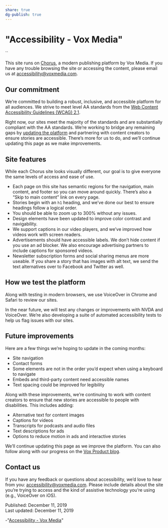 ```yaml
---
share: true
dg-publish: true
---
```

# "Accessibility - Vox Media" 
``

This site runs on [Chorus](https://getchorus.voxmedia.com/), a modern publishing platform by Vox Media. If you have any trouble browsing the site or accessing the content, please email us at [accessibility@voxmedia.com](mailto:accessibility@voxmedia.com). 

## Our commitment

We’re committed to building a robust, inclusive, and accessible platform for all audiences. We strive to meet level AA standards from the [Web Content Accessibility Guidelines (WCAG) 2.1](https://www.w3.org/TR/WCAG21/). 

Right now, our sites meet the majority of the standards and are substantially compliant with the AA standards. We’re working to bridge any remaining gaps by [updating the platform](https://product.voxmedia.com/2019/7/31/20696395/chorus-accessibility-improvements) and partnering with content creators to ensure stories are accessible. There’s more for us to do, and we’ll continue updating this page as we make improvements. 

## Site features

While each Chorus site looks visually different, our goal is to give everyone the same levels of access and ease of use. 

  * Each page on this site has semantic regions for the navigation, main content, and footer so you can move around quickly. There’s also a “Skip to main content” link on every page.
  * Stories begin with an `h1` heading, and we’ve done our best to ensure headings follow a logical order.
  * You should be able to zoom up to 300% without any issues.
  * Design elements have been updated to improve color contrast and navigability.
  * We support captions in our video players, and we’ve improved how videos work with screen readers.
  * Advertisements should have accessible labels. We don’t hide content if you use an ad blocker. We also encourage advertising partners to include captions for sponsored videos.
  * Newsletter subscription forms and social sharing menus are more useable. If you share a story that has images with alt text, we send the text alternatives over to Facebook and Twitter as well.

## How we test the platform

Along with testing in modern browsers, we use VoiceOver in Chrome and Safari to review our sites. 

In the near future, we will test any changes or improvements with NVDA and VoiceOver. We’re also developing a suite of automated accessibility tests to help us flag issues with our sites. 

## Future improvements

Here are a few things we’re hoping to update in the coming months: 

  * Site navigation
  * Contact forms
  * Some elements are not in the order you’d expect when using a keyboard to navigate
  * Embeds and third-party content need accessible names
  * Text spacing could be improved for legibility

Along with these improvements, we’re continuing to work with content creators to ensure that new stories are accessible to people with disabilities. This includes adding: 

  * Alternative text for content images
  * Captions for videos
  * Transcripts for podcasts and audio files
  * Text descriptions for ads
  * Options to reduce motion in ads and interactive stories

We’ll continue updating this page as we improve the platform. You can also follow along with our progress on the [Vox Product blog](https://product.voxmedia.com). 

## Contact us

If you have any feedback or questions about accessibility, we’d love to hear from you: [accessibility@voxmedia.com](mailto:accessibility@voxmedia.com). Please include details about the site you’re trying to access and the kind of assistive technology you’re using (e.g., VoiceOver on iOS). 

Published: December 11, 2019  
Last updated: December 11, 2019 

-"[Accessibility - Vox Media](https://www.voxmedia.com/legal/accessibility)"